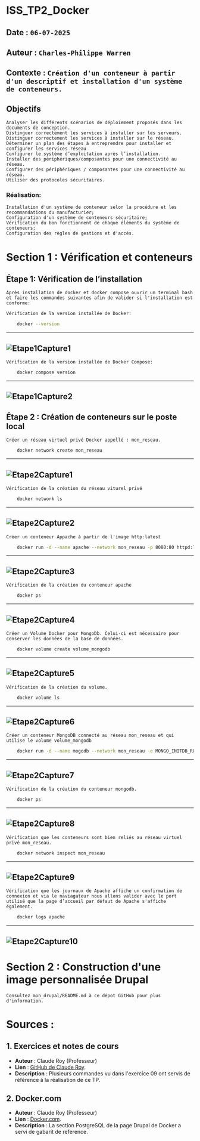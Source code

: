 # ISS_TP2_Docker

## Date : `06-07-2025`
## Auteur : `Charles-Philippe Warren`
## Contexte : `Création d'un conteneur à partir d'un descriptif et installation d'un système de conteneurs.`

## Objectifs

    Analyser les différents scénarios de déploiement proposés dans les documents de conception.
    Distinguer correctement les services à installer sur les serveurs.
    Distinguer correctement les services à installer sur le réseau.
    Déterminer un plan des étapes à entreprendre pour installer et configurer les services réseau
    Configurer le système d’exploitation après l’installation.
    Installer des périphériques/composantes pour une connectivité au réseau.
    Configurer des périphériques / composantes pour une connectivité au réseau.
    Utiliser des protocoles sécuritaires.

### Réalisation: 
    Installation d'un système de conteneur selon la procédure et les recommandations du manufacturier;
    Configuration d'un système de conteneurs sécuritaire;
    Vérification du bon fonctionnent de chaque éléments du système de conteneurs;
    Configuration des règles de gestions et d'accès.

# Section 1 : Vérification et conteneurs

## Étape 1: Vérification de l’installation
    Après installation de docker et docker compose ouvrir un terminal bash et faire les commandes suivantes afin de valider si l'installation est conforme: 

    Vérification de la version installée de Docker:
```bash
    docker --version
```
---
![Etape1Capture1](captures/Etape1Capture1.png)
---
    Vérification de la version installée de Docker Compose:
```bash
    docker compose version
```
---
![Etape1Capture2](captures/Etape1Capture2.png)
---

## Étape 2 : Création de conteneurs sur le poste local
    Créer un réseau virtuel privé Docker appellé : mon_reseau.
```bash
    docker network create mon_reseau
```
---
![Etape2Capture1](captures/Etape2Capture1.png)
---
    Vérification de la création du réseau viturel privé
```bash
    docker network ls
```
---
![Etape2Capture2](captures/Etape2Capture2.png)
---
    Créer un conteneur Appache à partir de l'image http:latest
```bash
    docker run -d --name apache --network mon_reseau -p 8080:80 httpd:latest
```
---
![Etape2Capture3](captures/Etape2Capture3.png)
---
    Vérification de la création du conteneur apache
```bash
    docker ps
```
---
![Etape2Capture4](captures/Etape2Capture4.png)
---
    Créer un Volume Docker pour MongoDb. Celui-ci est nécessaire pour conserver les données de la base de données.
```bash
    docker volume create volume_mongodb
```
---
![Etape2Capture5](captures/Etape2Capture5.png)
---
    Vérification de la création du volume.
```bash
    docker volume ls
```    
---
![Etape2Capture6](captures/Etape2Capture6.png)
---
    Créer un conteneur MongoDB connecté au réseau mon_reseau et qui utilise le volume volume_mongodb
```bash
    docker run -d --name mogodb --network mon_reseau -e MONGO_INITDB_ROOT_USERNAME=adminmongo -e MONGO_INITDB_ROOT_PASSWORD=EncoreUneAutreBD -v volume_mongodb:/data/db mongodb/mongodb-community-server
``` 
---
![Etape2Capture7](captures/Etape2Capture7.png)
---
    Vérification de la création du conteneur mongodb.
```bash
    docker ps
```
---
![Etape2Capture8](captures/Etape2Capture8.png)
---
    Vérification que les conteneurs sont bien reliés au réseau virtuel privé mon_reseau.
```bash
    docker network inspect mon_reseau
```
---
![Etape2Capture9](captures/Etape2Capture9.png)
---
    Vérification que les journaux de Apache affiche un confirmation de connexion et via le naviagateur nous allons valider avec le port utilisé que la page d’accueil par défaut de Apache s'affiche également.
```bash
    docker logs apache
```
---
![Etape2Capture10](captures/Etape2Capture10.png)
---

# Section 2 : Construction d'une image personnalisée Drupal

    Consultez mon_drupal/README.md à ce dépot GitHub pour plus d'information.

# Sources :

## 1. Exercices et notes de cours

  * **Auteur** : Claude Roy (Professeur)
  * **Lien** : [GitHub de Claude Roy](https://github.com/claude-roy/420-W45-SF_4372_E2025/tree/main).
  * **Description** : Plusieurs commandes vu dans l'exercice 09 ont servis de référence à la réalisation de ce TP.

## 2. Docker.com

 * **Auteur** : Claude Roy (Professeur)
 * **Lien** : [Docker.com](https://hub.docker.com/_/drupal).
 * **Description** : La section PostgreSQL de la page Drupal de Docker a servi de gabarit de reference.
